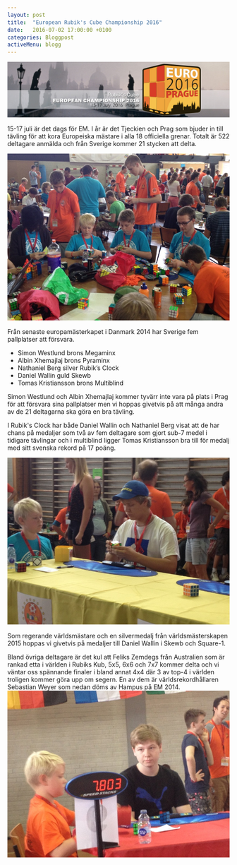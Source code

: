 ```yaml
---
layout: post
title:  "European Rubik's Cube Championship 2016"
date:   2016-07-02 17:00:00 +0100
categories: Bloggpost
activeMenu: blogg
---
```


![EM2016](/img/em2016banner.jpg)

15-17 juli är det dags för EM. I år är det Tjeckien och Prag som bjuder in till tävling för att kora Europeiska mästare i alla 18 officiella grenar. Totalt är 522 deltagare anmälda och från Sverige kommer 21 stycken att delta. 

![Svenskar EM2016](/img/SvenskabordetEM2014S.jpg)

Från senaste europamästerkapet i Danmark 2014 har Sverige fem pallplatser att försvara. 

* Simon Westlund brons Megaminx
* Albin Xhemajlaj brons Pyraminx
* Nathaniel Berg silver Rubik’s Clock
* Daniel Wallin guld Skewb
* Tomas Kristiansson brons Multiblind

Simon Westlund och Albin Xhemajlaj kommer tyvärr inte vara på plats i Prag för att försvara sina pallplatser men vi hoppas givetvis på att många andra av de 21 deltagarna ska göra en bra tävling. 

I Rubik's Clock har både Daniel Wallin och Nathaniel Berg visat att de har chans på medaljer som två av fem deltagare som gjort sub-7 medel i tidigare tävlingar och i multiblind ligger Tomas Kristiansson bra till för medalj med sitt svenska rekord på 17 poäng. 

![Hampus och Nathaniel EM 2014](/img/HampusoNathanielS.jpg)

Som regerande världsmästare och en silvermedalj från världsmästerskapen 2015 hoppas vi givetvis på medaljer till Daniel Wallin i Skewb och Square-1. 

Bland övriga deltagare är det kul att Feliks Zemdegs från Australien som är rankad etta i världen i Rubiks Kub, 5x5, 6x6 och 7x7 kommer delta och vi väntar oss spännande finaler i bland annat 4x4 där 3 av top-4 i världen troligen kommer göra upp om segern. En av dem är världsrekordhållaren Sebastian Weyer som nedan döms av Hampus på EM 2014. 
![Hampus dömer Sebastian Weyer EM 2014](/img/HdomerSebastianWeyerS.jpg)
